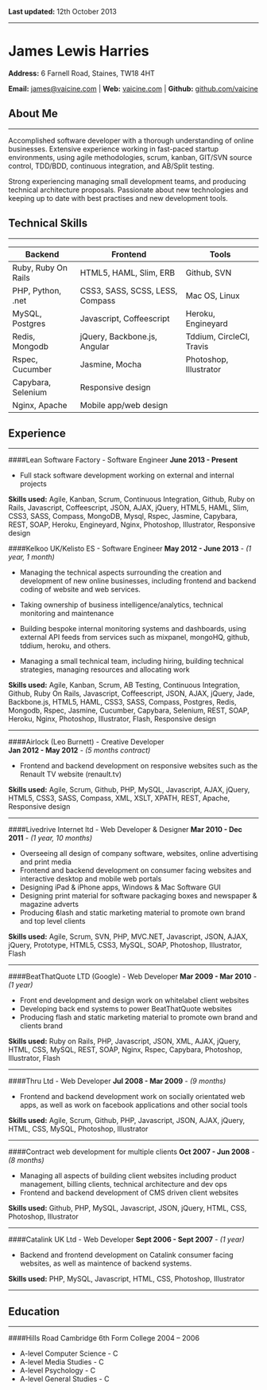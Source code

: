 **Last updated:** 12th October 2013
***

James Lewis Harries
========
**Address:** 6 Farnell Road, Staines, TW18 4HT

**Email:** <james@vaicine.com> | **Web:** [vaicine.com](http://www.vaicine.com) | **Github:** [github.com/vaicine](http://www.github.com/vaicine)


About Me
--------
***
Accomplished software developer with a thorough understanding of online businesses. Extensive experience working in fast-paced startup environments, using agile methodologies, scrum, kanban, GIT/SVN source control, TDD/BDD, continuous integration, and AB/Split testing.

Strong experiencing managing small development teams, and producing technical architecture proposals. Passionate about new technologies and keeping up to date with best practises and new development tools.

Technical Skills
--------
***
| Backend             | Frontend                         | Tools    
| ------------------- | -------------------------------- | -------- 
| Ruby, Ruby On Rails | HTML5, HAML, Slim, ERB           | Github, SVN
| PHP, Python, .net   | CSS3, SASS, SCSS, LESS, Compass  | Mac OS, Linux
| MySQL, Postgres     | Javascript, Coffeescript         | Heroku, Engineyard
| Redis, Mongodb      | jQuery, Backbone.js, Angular     | Tddium, CircleCI, Travis
| Rspec, Cucumber     | Jasmine, Mocha                   | Photoshop, Illustrator
| Capybara, Selenium  | Responsive design                | 
| Nginx, Apache       | Mobile app/web design            | 

Experience
--------
***

####Lean Software Factory - Software Engineer
**June 2013 - Present**

* Full stack software development working on external and internal projects

**Skills used:**
Agile, Kanban, Scrum, Continuous Integration, Github, Ruby on Rails, Javascript, Coffeescript, JSON, AJAX, jQuery, HTML5, HAML, Slim, CSS3, SASS, Compass, MongoDB, Mysql, Rspec, Jasmine, Capybara, REST, SOAP, Heroku, Engineyard, Nginx, Photoshop, Illustrator, Responsive design

####Kelkoo UK/Kelisto ES - Software Engineer
**May 2012 - June 2013** - *(1 year, 1 month)*

* Managing the technical aspects surrounding the creation and development of new online businesses, including frontend and backend coding of website and web services.

* Taking ownership of business intelligence/analytics, technical monitoring and maintenance

* Building bespoke internal monitoring systems and dashboards, using external API feeds from services such as mixpanel, mongoHQ, github, tddium, heroku, and others.

* Managing a small technical team, including hiring, building technical strategies, managing resources and allocating work

**Skills used:**
Agile, Kanban, Scrum, AB Testing, Continuous Integration, Github, Ruby On Rails, Javascript, Coffeescript, JSON, AJAX, jQuery, Jade, Backbone.js, HTML5, HAML, CSS3, SASS, Compass, Postgres, Redis, Mongodb, Rspec, Jasmine, Cucumber, Capybara, Selenium, REST, SOAP, Heroku, Nginx, Photoshop, Illustrator, Flash, Responsive design

***

####Airlock (Leo Burnett) - Creative Developer  
**Jan 2012 - May 2012** - *(5 months contract)*

* Frontend and backend development on responsive websites such as the Renault TV website (renault.tv)

**Skills used:** Agile, Scrum, Github, PHP, MySQL, Javascript, AJAX, jQuery, HTML5, CSS3, SASS, Compass, XML, XSLT, XPATH, REST, Apache, Responsive design

***

####Livedrive Internet ltd - Web Developer & Designer
**Mar 2010 - Dec 2011** - *(1 year, 10 months)*

* Overseeing all design of company software, websites, online advertising and print media
* Frontend and backend development on consumer facing websites and interactive desktop and mobile web portals
* Designing iPad & iPhone apps, Windows & Mac Software GUI
* Designing print material for software packaging boxes and newspaper & magazine adverts
* Producing ϐlash and static marketing material to promote own brand and top level clients

**Skills used:** Agile, Scrum, SVN, PHP, MVC.NET, Javascript, JSON, AJAX, jQuery, Prototype, HTML5, CSS3, MySQL, SOAP, Photoshop, Illustrator, Flash

***

####BeatThatQuote LTD (Google) - Web Developer
**Mar 2009 - Mar 2010** - *(1 year)*

* Front end development and design work on whitelabel client websites 
* Developing back end systems to power BeatThatQuote websites
* Producing flash and static marketing material to promote own brand and clients brand

**Skills used:** Ruby on Rails, PHP, Javascript, JSON, XML, AJAX, jQuery, HTML, CSS, MySQL, REST, SOAP, Nginx, Rspec, Capybara, Photoshop, Illustrator, Flash

***

####Thru Ltd - Web Developer
**Jul 2008 - Mar 2009** - *(9 months)*

* Frontend and backend development work on socially orientated web apps, as well as work on facebook applications and other social tools

**Skills used:** Agile, Scrum, Github, PHP, Javascript, JSON, 
AJAX, jQuery, HTML, CSS, MySQL, Photoshop, Illustrator

***

####Contract web development for multiple clients
**Oct 2007 - Jun 2008** - *(8 months)*

* Managing all aspects of building client websites including product management, billing clients, technical architecture and dev ops
* Frontend and backend development of CMS driven client websites

**Skills used:** Github, PHP, MySQL, Javascript, JSON, 
jQuery, HTML, CSS, Photoshop, Illustrator

***

####Catalink UK Ltd - Web Developer
**Sept 2006 - Sept 2007** - *(1 year)*

* Backend and frontend development on Catalink consumer facing websites, as well as maintence of backend systems.

**Skills used:** PHP, MySQL, Javascript, HTML, CSS, Photoshop, Illustrator

***

Education
--------
***

####Hills Road Cambridge 6th Form College 2004 – 2006
* A-level Computer Science - C
* A-level Media Studies - C
* A-level Psychology - C
* A-level General Studies - C